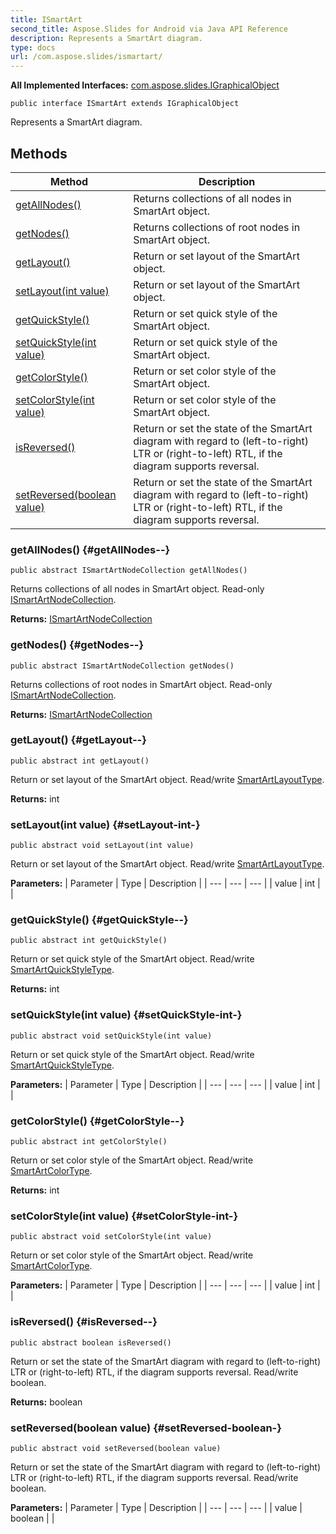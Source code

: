 ```yaml
---
title: ISmartArt
second_title: Aspose.Slides for Android via Java API Reference
description: Represents a SmartArt diagram.
type: docs
url: /com.aspose.slides/ismartart/
---
```

**All Implemented Interfaces:**
[com.aspose.slides.IGraphicalObject](../../com.aspose.slides/igraphicalobject)
```
public interface ISmartArt extends IGraphicalObject
```

Represents a SmartArt diagram.
## Methods

| Method | Description |
| --- | --- |
| [getAllNodes()](#getAllNodes--) | Returns collections of all nodes in SmartArt object. |
| [getNodes()](#getNodes--) | Returns collections of root nodes in SmartArt object. |
| [getLayout()](#getLayout--) | Return or set layout of the SmartArt object. |
| [setLayout(int value)](#setLayout-int-) | Return or set layout of the SmartArt object. |
| [getQuickStyle()](#getQuickStyle--) | Return or set quick style of the SmartArt object. |
| [setQuickStyle(int value)](#setQuickStyle-int-) | Return or set quick style of the SmartArt object. |
| [getColorStyle()](#getColorStyle--) | Return or set color style of the SmartArt object. |
| [setColorStyle(int value)](#setColorStyle-int-) | Return or set color style of the SmartArt object. |
| [isReversed()](#isReversed--) | Return or set the state of the SmartArt diagram with regard to (left-to-right) LTR or (right-to-left) RTL, if the diagram supports reversal. |
| [setReversed(boolean value)](#setReversed-boolean-) | Return or set the state of the SmartArt diagram with regard to (left-to-right) LTR or (right-to-left) RTL, if the diagram supports reversal. |
### getAllNodes() {#getAllNodes--}
```
public abstract ISmartArtNodeCollection getAllNodes()
```


Returns collections of all nodes in SmartArt object. Read-only [ISmartArtNodeCollection](../../com.aspose.slides/ismartartnodecollection).

**Returns:**
[ISmartArtNodeCollection](../../com.aspose.slides/ismartartnodecollection)
### getNodes() {#getNodes--}
```
public abstract ISmartArtNodeCollection getNodes()
```


Returns collections of root nodes in SmartArt object. Read-only [ISmartArtNodeCollection](../../com.aspose.slides/ismartartnodecollection).

**Returns:**
[ISmartArtNodeCollection](../../com.aspose.slides/ismartartnodecollection)
### getLayout() {#getLayout--}
```
public abstract int getLayout()
```


Return or set layout of the SmartArt object. Read/write [SmartArtLayoutType](../../com.aspose.slides/smartartlayouttype).

**Returns:**
int
### setLayout(int value) {#setLayout-int-}
```
public abstract void setLayout(int value)
```


Return or set layout of the SmartArt object. Read/write [SmartArtLayoutType](../../com.aspose.slides/smartartlayouttype).

**Parameters:**
| Parameter | Type | Description |
| --- | --- | --- |
| value | int |  |

### getQuickStyle() {#getQuickStyle--}
```
public abstract int getQuickStyle()
```


Return or set quick style of the SmartArt object. Read/write [SmartArtQuickStyleType](../../com.aspose.slides/smartartquickstyletype).

**Returns:**
int
### setQuickStyle(int value) {#setQuickStyle-int-}
```
public abstract void setQuickStyle(int value)
```


Return or set quick style of the SmartArt object. Read/write [SmartArtQuickStyleType](../../com.aspose.slides/smartartquickstyletype).

**Parameters:**
| Parameter | Type | Description |
| --- | --- | --- |
| value | int |  |

### getColorStyle() {#getColorStyle--}
```
public abstract int getColorStyle()
```


Return or set color style of the SmartArt object. Read/write [SmartArtColorType](../../com.aspose.slides/smartartcolortype).

**Returns:**
int
### setColorStyle(int value) {#setColorStyle-int-}
```
public abstract void setColorStyle(int value)
```


Return or set color style of the SmartArt object. Read/write [SmartArtColorType](../../com.aspose.slides/smartartcolortype).

**Parameters:**
| Parameter | Type | Description |
| --- | --- | --- |
| value | int |  |

### isReversed() {#isReversed--}
```
public abstract boolean isReversed()
```


Return or set the state of the SmartArt diagram with regard to (left-to-right) LTR or (right-to-left) RTL, if the diagram supports reversal. Read/write boolean.

**Returns:**
boolean
### setReversed(boolean value) {#setReversed-boolean-}
```
public abstract void setReversed(boolean value)
```


Return or set the state of the SmartArt diagram with regard to (left-to-right) LTR or (right-to-left) RTL, if the diagram supports reversal. Read/write boolean.

**Parameters:**
| Parameter | Type | Description |
| --- | --- | --- |
| value | boolean |  |

